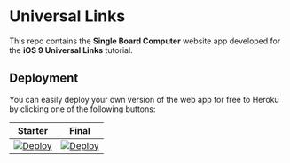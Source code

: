 # Universal Links

This repo contains the **Single Board Computer** website app developed for the **iOS 9 Universal Links** tutorial.

## Deployment

You can easily deploy your own version of the web app for free to Heroku by clicking one of the following buttons:

| Starter | Final |
|---------|-------|
| [![Deploy](https://www.herokucdn.com/deploy/button.svg)](https://heroku.com/deploy?template=https://github.com/PSingh9/universallinks001) | [![Deploy](https://www.herokucdn.com/deploy/button.svg)](https://heroku.com/deploy?template=https://github.com/PSingh9/universallinks001) |
